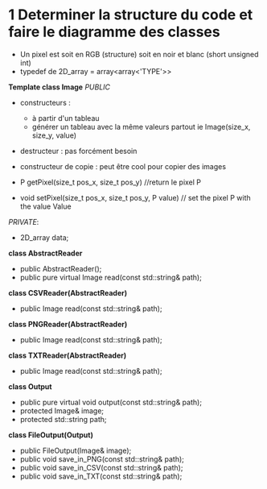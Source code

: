 # 1 Determiner la structure du code et faire le diagramme des classes

* Un pixel est soit en RGB (structure) soit en noir et blanc (short unsigned int)
* typedef de 2D_array = array<array<'TYPE'>>

**Template <Pixel> class Image** 
_PUBLIC_
* constructeurs : 
  * à partir d'un tableau
  * générer un tableau avec la même valeurs partout ie Image(size_x, size_y, value)

* destructeur : pas forcément besoin

* constructeur de copie : peut être cool pour copier des images

* P getPixel(size_t pos_x, size_t pos_y) //return le pixel P
* void setPixel(size_t pos_x, size_t pos_y, P value) // set the pixel P with the value Value

_PRIVATE_:
* 2D_array<Pixel> data;

**class AbstractReader**
* public AbstractReader();
* public pure virtual Image read(const std::string& path);

**class CSVReader(AbstractReader)**
* public Image read(const std::string& path);

**class PNGReader(AbstractReader)**
* public Image read(const std::string& path);

**class TXTReader(AbstractReader)**
* public Image read(const std::string& path);


**class Output**
* public pure virtual void output(const std::string& path);
* protected Image& image;
* protected std::string path;

**class FileOutput(Output)**
* public FileOutput(Image& image);
* public void save_in_PNG(const std::string& path);
* public void save_in_CSV(const std::string& path);
* public void save_in_TXT(const std::string& path);



